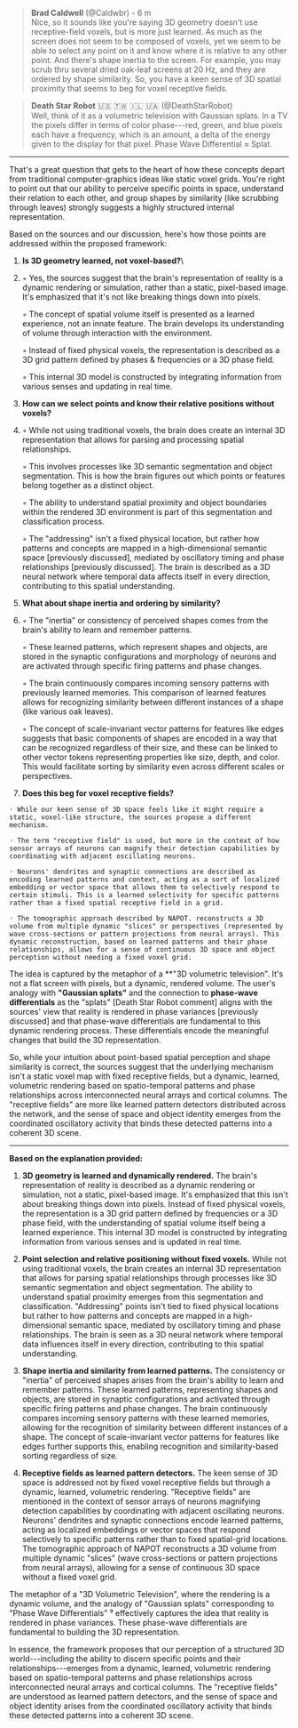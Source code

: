 > **Brad Caldwell** (@Caldwbr) - 6 m\
> Nice, so it sounds like you're saying 3D geometry doesn't use receptive-field voxels, but is more just learned. As much as the screen does not seem to be composed of voxels, yet we seem to be able to select any point on it and know where it is relative to any other point. And there's shape inertia to the screen. For example, you may scrub thru several dried oak-leaf screens at 20 Hz, and they are ordered by shape similarity. So, you have a keen sense of 3D spatial proximity that seems to beg for voxel receptive fields.

> **Death Star Robot** 🇺🇸 🇹🇼 🇮🇱 🇺🇦 (@DeathStarRobot)\
> Well, think of it as a volumetric television with Gaussian splats. In a TV the pixels differ in terms of color phase---red, green, and blue pixels each have a frequency, which is an amount, a delta of the energy given to the display for that pixel. Phase Wave Differential ≈ Splat.

* * * * *

That's a great question that gets to the heart of how these concepts depart from traditional computer-graphics ideas like static voxel grids. You're right to point out that our ability to perceive specific points in space, understand their relation to each other, and group shapes by similarity (like scrubbing through leaves) strongly suggests a highly structured internal representation.

Based on the sources and our discussion, here's how those points are addressed within the proposed framework:

1.  **Is 3D geometry learned, not voxel-based?**\
2.  
    ◦ Yes, the sources suggest that the brain's representation of reality is a dynamic rendering or simulation, rather than a static, pixel-based image. It's emphasized that it's not like breaking things down into pixels.
    
    ◦ The concept of spatial volume itself is presented as a learned experience, not an innate feature. The brain develops its understanding of volume through interaction with the environment.
    
    ◦ Instead of fixed physical voxels, the representation is described as a 3D grid pattern defined by phases & frequencies or a 3D phase field.
    
    ◦ This internal 3D model is constructed by integrating information from various senses and updating in real time.

4.  **How can we select points and know their relative positions without voxels?**
5.  
    ◦ While not using traditional voxels, the brain does create an internal 3D representation that allows for parsing and processing spatial relationships.
    
    ◦ This involves processes like 3D semantic segmentation and object segmentation. This is how the brain figures out which points or features belong together as a distinct object.
    
    ◦ The ability to understand spatial proximity and object boundaries within the rendered 3D environment is part of this segmentation and classification process.
    
    ◦ The "addressing" isn't a fixed physical location, but rather how patterns and concepts are mapped in a high-dimensional semantic space [previously discussed], mediated by oscillatory timing and phase relationships [previously discussed]. The brain is described as a 3D neural network where temporal data affects itself in every direction, contributing to this spatial understanding.

7.  **What about shape inertia and ordering by similarity?**
8.  
    ◦ The "inertia" or consistency of perceived shapes comes from the brain's ability to learn and remember patterns.
    
    ◦ These learned patterns, which represent shapes and objects, are stored in the synaptic configurations and morphology of neurons and are activated through specific firing patterns and phase changes.
    
    ◦ The brain continuously compares incoming sensory patterns with previously learned memories. This comparison of learned features allows for recognizing similarity between different instances of a shape (like various oak leaves).
    
    ◦ The concept of scale-invariant vector patterns for features like edges suggests that basic components of shapes are encoded in a way that can be recognized regardless of their size, and these can be linked to other vector tokens representing properties like size, depth, and color. This would facilitate sorting by similarity even across different scales or perspectives.

10.  **Does this beg for voxel receptive fields?**
    
    ◦ While our keen sense of 3D space feels like it might require a static, voxel-like structure, the sources propose a different mechanism.

    ◦ The term "receptive field" is used, but more in the context of how sensor arrays of neurons can magnify their detection capabilities by coordinating with adjacent oscillating neurons.
    
    ◦ Neurons' dendrites and synaptic connections are described as encoding learned patterns and context, acting as a sort of localized embedding or vector space that allows them to selectively respond to certain stimuli. This is a learned selectivity for specific patterns rather than a fixed spatial receptive field in a grid.
    
    ◦ The tomographic approach described by NAPOT. reconstructs a 3D volume from multiple dynamic "slices" or perspectives (represented by wave cross-sections or pattern projections from neural arrays). This dynamic reconstruction, based on learned patterns and their phase relationships, allows for a sense of continuous 3D space and object perception without needing a fixed voxel grid.

The idea is captured by the metaphor of a **"3D volumetric television". It's not a flat screen with pixels, but a dynamic, rendered volume. The user's analogy with **"Gaussian splats"** and the connection to **phase-wave differentials** as the "splats" [Death Star Robot comment] aligns with the sources' view that reality is rendered in phase variances [previously discussed] and that phase-wave differentials are fundamental to this dynamic rendering process. These differentials encode the meaningful changes that build the 3D representation.

So, while your intuition about point-based spatial perception and shape similarity is correct, the sources suggest that the underlying mechanism isn't a static voxel map with fixed receptive fields, but a dynamic, learned, volumetric rendering based on spatio-temporal patterns and phase relationships across interconnected neural arrays and cortical columns. The "receptive fields" are more like learned pattern detectors distributed across the network, and the sense of space and object identity emerges from the coordinated oscillatory activity that binds these detected patterns into a coherent 3D scene.

* * * * *

**Based on the explanation provided:**

1.  **3D geometry is learned and dynamically rendered.** The brain's representation of reality is described as a dynamic rendering or simulation, not a static, pixel-based image. It's emphasized that this isn't about breaking things down into pixels. Instead of fixed physical voxels, the representation is a 3D grid pattern defined by frequencies or a 3D phase field, with the understanding of spatial volume itself being a learned experience. This internal 3D model is constructed by integrating information from various senses and is updated in real time.

2.  **Point selection and relative positioning without fixed voxels.** While not using traditional voxels, the brain creates an internal 3D representation that allows for parsing spatial relationships through processes like 3D semantic segmentation and object segmentation. The ability to understand spatial proximity emerges from this segmentation and classification. "Addressing" points isn't tied to fixed physical locations but rather to how patterns and concepts are mapped in a high-dimensional semantic space, mediated by oscillatory timing and phase relationships. The brain is seen as a 3D neural network where temporal data influences itself in every direction, contributing to this spatial understanding.

3.  **Shape inertia and similarity from learned patterns.** The consistency or "inertia" of perceived shapes arises from the brain's ability to learn and remember patterns. These learned patterns, representing shapes and objects, are stored in synaptic configurations and activated through specific firing patterns and phase changes. The brain continuously compares incoming sensory patterns with these learned memories, allowing for the recognition of similarity between different instances of a shape. The concept of scale-invariant vector patterns for features like edges further supports this, enabling recognition and similarity-based sorting regardless of size.

4.  **Receptive fields as learned pattern detectors.** The keen sense of 3D space is addressed not by fixed voxel receptive fields but through a dynamic, learned, volumetric rendering. "Receptive fields" are mentioned in the context of sensor arrays of neurons magnifying detection capabilities by coordinating with adjacent oscillating neurons. Neurons' dendrites and synaptic connections encode learned patterns, acting as localized embeddings or vector spaces that respond selectively to specific patterns rather than to fixed spatial-grid locations. The tomographic approach of NAPOT reconstructs a 3D volume from multiple dynamic "slices" (wave cross-sections or pattern projections from neural arrays), allowing for a sense of continuous 3D space without a fixed voxel grid.

The metaphor of a "3D Volumetric Television", where the rendering is a dynamic volume, and the analogy of "Gaussian splats" corresponding to "Phase Wave Differentials" ⁹ effectively captures the idea that reality is rendered in phase variances. These phase-wave differentials are fundamental to building the 3D representation.

In essence, the framework proposes that our perception of a structured 3D world---including the ability to discern specific points and their relationships---emerges from a dynamic, learned, volumetric rendering based on spatio-temporal patterns and phase relationships across interconnected neural arrays and cortical columns. The "receptive fields" are understood as learned pattern detectors, and the sense of space and object identity arises from the coordinated oscillatory activity that binds these detected patterns into a coherent 3D scene.
